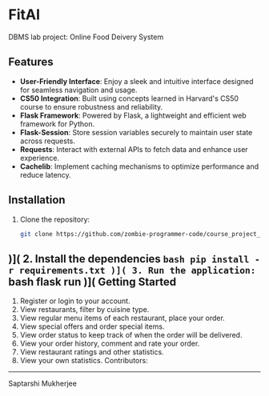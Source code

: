 # FitAI
DBMS lab project: Online Food Deivery System

Features
--------
- **User-Friendly Interface**: Enjoy a sleek and intuitive interface designed for seamless navigation and usage.
- **CS50 Integration**: Built using concepts learned in Harvard's CS50 course to ensure robustness and reliability.
- **Flask Framework**: Powered by Flask, a lightweight and efficient web framework for Python.
- **Flask-Session**: Store session variables securely to maintain user state across requests.
- **Requests**: Interact with external APIs to fetch data and enhance user experience.
- **Cachelib**: Implement caching mechanisms to optimize performance and reduce latency.

Installation
------------
1. Clone the repository:
   ```bash
   git clone https://github.com/zombie-programmer-code/course_project_dbms.git
)](
2. Install the dependencies
    ```bash
    pip install -r requirements.txt
   )](
3. Run the application:
    ```bash
    flask run
   )](
Getting Started
----------------
1. Register or login to your account.
2. View restaurants, filter by cuisine type.
3. View regular menu items of each restaurant, place your order.
4. View special offers and order special items.
5. View order status to keep track of when the order will be delivered.
6. View your order history, comment and rate your order.
7. View restaurant ratings and other statistics.
8. View your own statistics.
Contributors:
-------------
Saptarshi Mukherjee

